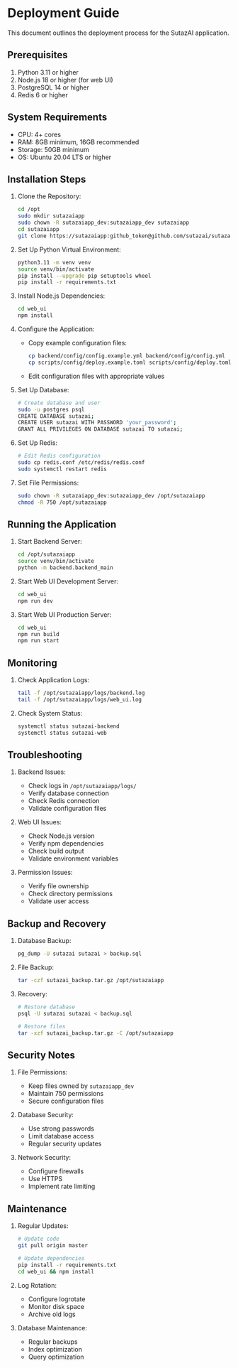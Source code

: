 # Deployment Guide

This document outlines the deployment process for the SutazAI application.

## Prerequisites

1. Python 3.11 or higher
2. Node.js 18 or higher (for web UI)
3. PostgreSQL 14 or higher
4. Redis 6 or higher

## System Requirements

- CPU: 4+ cores
- RAM: 8GB minimum, 16GB recommended
- Storage: 50GB minimum
- OS: Ubuntu 20.04 LTS or higher

## Installation Steps

1. Clone the Repository:
   ```bash
   cd /opt
   sudo mkdir sutazaiapp
   sudo chown -R sutazaiapp_dev:sutazaiapp_dev sutazaiapp
   cd sutazaiapp
   git clone https://sutazaiapp:github_token@github.com/sutazai/sutazaiapp.git .
   ```

2. Set Up Python Virtual Environment:
   ```bash
   python3.11 -m venv venv
   source venv/bin/activate
   pip install --upgrade pip setuptools wheel
   pip install -r requirements.txt
   ```

3. Install Node.js Dependencies:
   ```bash
   cd web_ui
   npm install
   ```

4. Configure the Application:
   - Copy example configuration files:
     ```bash
     cp backend/config/config.example.yml backend/config/config.yml
     cp scripts/config/deploy.example.toml scripts/config/deploy.toml
     ```
   - Edit configuration files with appropriate values

5. Set Up Database:
   ```bash
   # Create database and user
   sudo -u postgres psql
   CREATE DATABASE sutazai;
   CREATE USER sutazai WITH PASSWORD 'your_password';
   GRANT ALL PRIVILEGES ON DATABASE sutazai TO sutazai;
   ```

6. Set Up Redis:
   ```bash
   # Edit Redis configuration
   sudo cp redis.conf /etc/redis/redis.conf
   sudo systemctl restart redis
   ```

7. Set File Permissions:
   ```bash
   sudo chown -R sutazaiapp_dev:sutazaiapp_dev /opt/sutazaiapp
   chmod -R 750 /opt/sutazaiapp
   ```

## Running the Application

1. Start Backend Server:
   ```bash
   cd /opt/sutazaiapp
   source venv/bin/activate
   python -m backend.backend_main
   ```

2. Start Web UI Development Server:
   ```bash
   cd web_ui
   npm run dev
   ```

3. Start Web UI Production Server:
   ```bash
   cd web_ui
   npm run build
   npm run start
   ```

## Monitoring

1. Check Application Logs:
   ```bash
   tail -f /opt/sutazaiapp/logs/backend.log
   tail -f /opt/sutazaiapp/logs/web_ui.log
   ```

2. Check System Status:
   ```bash
   systemctl status sutazai-backend
   systemctl status sutazai-web
   ```

## Troubleshooting

1. Backend Issues:
   - Check logs in `/opt/sutazaiapp/logs/`
   - Verify database connection
   - Check Redis connection
   - Validate configuration files

2. Web UI Issues:
   - Check Node.js version
   - Verify npm dependencies
   - Check build output
   - Validate environment variables

3. Permission Issues:
   - Verify file ownership
   - Check directory permissions
   - Validate user access

## Backup and Recovery

1. Database Backup:
   ```bash
   pg_dump -U sutazai sutazai > backup.sql
   ```

2. File Backup:
   ```bash
   tar -czf sutazai_backup.tar.gz /opt/sutazaiapp
   ```

3. Recovery:
   ```bash
   # Restore database
   psql -U sutazai sutazai < backup.sql
   
   # Restore files
   tar -xzf sutazai_backup.tar.gz -C /opt/sutazaiapp
   ```

## Security Notes

1. File Permissions:
   - Keep files owned by `sutazaiapp_dev`
   - Maintain 750 permissions
   - Secure configuration files

2. Database Security:
   - Use strong passwords
   - Limit database access
   - Regular security updates

3. Network Security:
   - Configure firewalls
   - Use HTTPS
   - Implement rate limiting

## Maintenance

1. Regular Updates:
   ```bash
   # Update code
   git pull origin master
   
   # Update dependencies
   pip install -r requirements.txt
   cd web_ui && npm install
   ```

2. Log Rotation:
   - Configure logrotate
   - Monitor disk space
   - Archive old logs

3. Database Maintenance:
   - Regular backups
   - Index optimization
   - Query optimization 